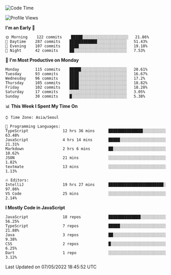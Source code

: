 <!--START_SECTION:waka-->
![Code Time](http://img.shields.io/badge/Code%20Time-0-blue)

![Profile Views](http://img.shields.io/badge/Profile%20Views-0-blue)

**I'm an Early 🐤** 

```text
🌞 Morning    122 commits    █████░░░░░░░░░░░░░░░░░░░░   21.86% 
🌆 Daytime    287 commits    ████████████░░░░░░░░░░░░░   51.43% 
🌃 Evening    107 commits    ████░░░░░░░░░░░░░░░░░░░░░   19.18% 
🌙 Night      42 commits     ██░░░░░░░░░░░░░░░░░░░░░░░   7.53%

```
📅 **I'm Most Productive on Monday** 

```text
Monday       115 commits    █████░░░░░░░░░░░░░░░░░░░░   20.61% 
Tuesday      93 commits     ████░░░░░░░░░░░░░░░░░░░░░   16.67% 
Wednesday    96 commits     ████░░░░░░░░░░░░░░░░░░░░░   17.2% 
Thursday     105 commits    ████░░░░░░░░░░░░░░░░░░░░░   18.82% 
Friday       102 commits    ████░░░░░░░░░░░░░░░░░░░░░   18.28% 
Saturday     17 commits     ░░░░░░░░░░░░░░░░░░░░░░░░░   3.05% 
Sunday       30 commits     █░░░░░░░░░░░░░░░░░░░░░░░░   5.38%

```


📊 **This Week I Spent My Time On** 

```text
⌚︎ Time Zone: Asia/Seoul

💬 Programming Languages: 
TypeScript               12 hrs 36 mins      ███████████████░░░░░░░░░░   63.48% 
JavaScript               4 hrs 14 mins       █████░░░░░░░░░░░░░░░░░░░░   21.31% 
Markdown                 2 hrs 6 mins        ██░░░░░░░░░░░░░░░░░░░░░░░   10.62% 
JSON                     21 mins             ░░░░░░░░░░░░░░░░░░░░░░░░░   1.82% 
textmate                 13 mins             ░░░░░░░░░░░░░░░░░░░░░░░░░   1.13%

🔥 Editors: 
IntelliJ                 19 hrs 27 mins      ████████████████████████░   97.86% 
VS Code                  25 mins             ░░░░░░░░░░░░░░░░░░░░░░░░░   2.14%

```

**I Mostly Code in JavaScript** 

```text
JavaScript               18 repos            ██████████████░░░░░░░░░░░   56.25% 
TypeScript               7 repos             █████░░░░░░░░░░░░░░░░░░░░   21.88% 
Java                     3 repos             ██░░░░░░░░░░░░░░░░░░░░░░░   9.38% 
CSS                      2 repos             █░░░░░░░░░░░░░░░░░░░░░░░░   6.25% 
Dart                     1 repo              ░░░░░░░░░░░░░░░░░░░░░░░░░   3.12%

```



 Last Updated on 07/05/2022 18:45:52 UTC
<!--END_SECTION:waka-->

